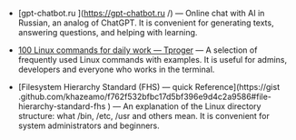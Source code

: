 - [gpt-chatbot.ru ](https://gpt-chatbot.ru /) — Online chat with AI in Russian, an analog of ChatGPT. It is convenient for generating texts, answering questions, and helping with learning.  
  
- [100 Linux commands for daily work — Tproger](https://tproger.ru/articles/100-komand-linux-dlya-ezhednevnoj-raboty ) — A selection of frequently used Linux commands with examples. It is useful for admins, developers and everyone who works in the terminal.

- [Filesystem Hierarchy Standard (FHS) — quick Reference](https://gist .github.com/khazeamo/f762f532bfbc17d5bf396e9d4c2a9586#file-hierarchy-standard-fhs ) — An explanation of the Linux directory structure: what /bin, /etc, /usr and others mean. It is convenient for system administrators and beginners.
